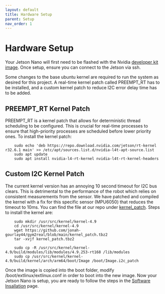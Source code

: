 ```yaml
---
layout: default
title: Hardware Setup
parent: Setup
nav_order: 1
---
```


# Hardware Setup

Your Jetson Nano will first need to be flashed with the Nvidia [developer kit image](https://developer.nvidia.com/embedded/downloads). Once setup, ensure you can connect to the Jetson via ssh.

Some changes to the base ubuntu kernel are required to run the system as desired for this project. A real-time kernel patch called PREEMPT_RT has to be installed, and a custom kernel patch to reduce I2C error delay time has to be added.

## PREEMPT_RT Kernel Patch

PREEMPT_RT is a kernel patch that allows for deterministic thread scheduling to be configured. This is crucial for real-time processes to ensure that high-priority processes are scheduled before lower priority ones. To install the kernel patch:

        sudo echo 'deb https://repo.download.nvidia.com/jetson/rt-kernel r32.6.1 main' >> /etc/apt/sources.list.d/nvidia-l4t-apt-source.list
        sudo apt update
        sudo apt install nvidia-l4-rt-kernel nvidia-l4t-rt-kernel-headers

## Custom I2C Kernel Patch
The current kernel version has an annoying 10 second timeout for I2C bus clears. This is detrimental to the performance of the robot which relies on consistent measurements from the sensor. We have patched and compiled the kernel with a fix for this specific sensor (MPU6050) that reduces the timeout to 10ms. You can find the file at our repo under [kernel_patch](https://github.com/jonah-gourlay44/gym2real/blob/main/). Steps to install the kernel are:

        sudo mkdir /usr/src/kernel/kernel-4.9
        cd /usr/src/kernel/kernel-4.9
        wget https://github.com/jonah-gourlay44/gym2real/blob/main/kernel_patch.tbz2
        tar -xvjf kernel_patch.tbz2

        sudo cp -R /usr/src/kernel/kernel-4.9/build/modules/lib/modules/4.9.253-rt168 /lib/modules
        sudo cp /usr/src/kernel/kernel-4.9/build/kernel/arch/arm64/boot/Image /boot/Image.i2c_patch

Once the image is copied into the boot folder, modify /boot/extlinux/extlinux.conf in order to boot into the new image.
Now your Jetson Nano is setup, you are ready to follow the steps in the [Software Insallation](install) page.